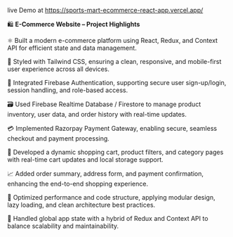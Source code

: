 live Demo at https://sports-mart-ecommerce-react-app.vercel.app/

🛍️ **E-Commerce Website – Project Highlights**

⚛️ Built a modern e-commerce platform using React, Redux, and Context API for efficient state and data management.

🎨 Styled with Tailwind CSS, ensuring a clean, responsive, and mobile-first user experience across all devices.

🔐 Integrated Firebase Authentication, supporting secure user sign-up/login, session handling, and role-based access.

🗃️ Used Firebase Realtime Database / Firestore to manage product inventory, user data, and order history with real-time updates.

💳 Implemented Razorpay Payment Gateway, enabling secure, seamless checkout and payment processing.

🛒 Developed a dynamic shopping cart, product filters, and category pages with real-time cart updates and local storage support.

📈 Added order summary, address form, and payment confirmation, enhancing the end-to-end shopping experience.

🚀 Optimized performance and code structure, applying modular design, lazy loading, and clean architecture best practices.

🔄 Handled global app state with a hybrid of Redux and Context API to balance scalability and maintainability.
